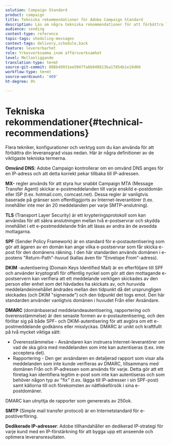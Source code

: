 ```yaml
---
solution: Campaign Standard
product: campaign
title: Tekniska rekommendationer för Adobe Campaign Standard
description: Läs om några tekniska rekommendationer för att förbättra leveransen med Adobe Campaign Standard.
audience: sending
content-type: reference
topic-tags: sheduling-messages
context-tags: delivery,schedule,back
feature: levererbarhet
role: Yrkesverksamma inom affärsverksamhet
level: Mellanliggande
translation-type: tm+mt
source-git-commit: 088b49931ee5047fa6b949813ba17654b1e10d60
workflow-type: tm+mt
source-wordcount: '469'
ht-degree: 0%

---
```



# Tekniska rekommendationer{#technical-recommendations}

Flera tekniker, konfigurationer och verktyg som du kan använda för att förbättra din leveransgrad visas nedan. Här är några definitioner av de viktigaste tekniska termerna.

**Omvänd DNS**: Adobe Campaign kontrollerar om en omvänd DNS anges för en IP-adress och att detta korrekt pekar tillbaka till IP-adressen.

**MX-** regler används för att styra hur snabbt Campaign MTA (Message Transfer Agent) skickar e-postmeddelanden till varje enskild e-postdomän eller ISP (t.ex. hotmail.com, comcast.net). Dessa regler är vanligtvis baserade på gränser som offentliggjorts av Internet-leverantörer (t.ex. innehåller inte mer än 20 meddelanden per varje SMTP-anslutning).

**TLS**  (Transport Layer Security) är ett krypteringsprotokoll som kan användas för att säkra anslutningen mellan två e-postservrar och skydda innehållet i ett e-postmeddelande från att läsas av andra än de avsedda mottagarna.

**SPF**  (Sender Policy Framework) är en standard för e-postautentisering som gör att ägaren av en domän kan ange vilka e-postservrar som får skicka e-post för den domänens räkning. I den här standarden används domänen i e-postens &quot;Return-Path&quot;-huvud (kallas även för &quot;Envelope From&quot;-adress).

**DKIM** -autentisering (Domain Keys Identified Mail) är en efterföljare till SPF och använder kryptografi för offentlig nyckel som gör att den mottagande e-postservern kan verifiera att ett meddelande verkligen skickades av den person eller enhet som det hävdades ha skickats av, och huruvida meddelandeinnehållet ändrades mellan den tidpunkt då det ursprungligen skickades (och DKIM &quot;signerade&quot;) och den tidpunkt det togs emot. Den här standarden använder vanligtvis domänen i huvudet Från eller Avsändare.

**DMARC**  (domänbaserad meddelandeautentisering, rapportering och överensstämmelse) är den senaste formen av e-postautentisering, och den förlitar sig på både SPF- och DKIM-autentisering för att avgöra om ett e-postmeddelande godkänns eller misslyckas. DMARC är unikt och kraftfullt på två mycket viktiga sätt:
* Överensstämmelse - Avsändaren kan instruera Internet-leverantörer om vad de ska göra med meddelanden som inte kan autentiseras (t.ex. inte acceptera det).
* Rapportering - Den ger avsändaren en detaljerad rapport som visar alla meddelanden som inte kunde verifieras av DMARC, tillsammans med domänen Från och IP-adressen som används för varje. Detta gör att ett företag kan identifiera legitim e-post som inte kan autentiseras och som behöver någon typ av &quot;fix&quot; (t.ex. lägga till IP-adresser i sin SPF-post) samt källorna till och förekomsten av nätfiskeförsök i sina e-postdomäner.

DMARC kan utnyttja de rapporter som genererats av 250ok.

**SMTP**  (Simple mail transfer protocol) är en Internetstandard för e-postöverföring.

**Dedikerade IP-adresser**: Adobe tillhandahåller en dedikerad IP-strategi för varje kund med en IP-förstärkning för att bygga upp ett anseende och optimera leveransresultaten.
